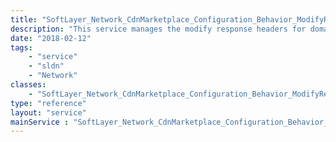 ```yaml
---
title: "SoftLayer_Network_CdnMarketplace_Configuration_Behavior_ModifyResponseHeader"
description: "This service manages the modify response headers for domain mapping configurations. "
date: "2018-02-12"
tags:
    - "service"
    - "sldn"
    - "Network"
classes:
    - "SoftLayer_Network_CdnMarketplace_Configuration_Behavior_ModifyResponseHeader"
type: "reference"
layout: "service"
mainService : "SoftLayer_Network_CdnMarketplace_Configuration_Behavior_ModifyResponseHeader"
---
```

